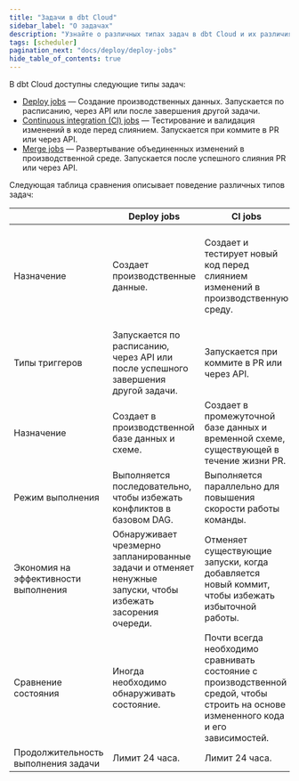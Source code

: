 ```yaml
---
title: "Задачи в dbt Cloud"
sidebar_label: "О задачах"
description: "Узнайте о различных типах задач в dbt Cloud и их различиях."
tags: [scheduler]
pagination_next: "docs/deploy/deploy-jobs"
hide_table_of_contents: true
---
```


В dbt Cloud доступны следующие типы задач:
- [Deploy jobs](/docs/deploy/deploy-jobs) &mdash; Создание производственных данных. Запускается по расписанию, через API или после завершения другой задачи.
- [Continuous integration (CI) jobs](/docs/deploy/continuous-integration) &mdash; Тестирование и валидация изменений в коде перед слиянием. Запускается при коммите в PR или через API.
- [Merge jobs](/docs/deploy/merge-jobs) &mdash; Развертывание объединенных изменений в производственной среде. Запускается после успешного слияния PR или через API.

Следующая таблица сравнения описывает поведение различных типов задач:

|  | **Deploy jobs** | **CI jobs** | **Merge jobs** |  
| --- | --- | --- | --- |
| Назначение | Создает производственные данные. | Создает и тестирует новый код перед слиянием изменений в производственную среду. | Создает объединенные изменения в производственной среде или обновляет состояние для отложенного выполнения. |
| Типы триггеров | Запускается по расписанию, через API или после успешного завершения другой задачи. | Запускается при коммите в PR или через API. | Запускается после успешного слияния в ветку окружения или через API. |
| Назначение | Создает в производственной базе данных и схеме. | Создает в промежуточной базе данных и временной схеме, существующей в течение жизни PR. | Создает в производственной базе данных и схеме. |
| Режим выполнения | Выполняется последовательно, чтобы избежать конфликтов в базовом DAG. | Выполняется параллельно для повышения скорости работы команды. | Выполняется последовательно, чтобы избежать конфликтов в базовом DAG. |
| Экономия на эффективности выполнения | Обнаруживает чрезмерно запланированные задачи и отменяет ненужные запуски, чтобы избежать засорения очереди. | Отменяет существующие запуски, когда добавляется новый коммит, чтобы избежать избыточной работы. | Н/Д |
| Сравнение состояния | Иногда необходимо обнаруживать состояние. | Почти всегда необходимо сравнивать состояние с производственной средой, чтобы строить на основе измененного кода и его зависимостей. | Почти всегда необходимо сравнивать состояние с производственной средой, чтобы строить на основе измененного кода и его зависимостей. |
| Продолжительность выполнения задачи | Лимит 24 часа. | Лимит 24 часа. | Лимит 24 часа. |